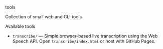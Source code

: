 tools

Collection of small web and CLI tools.

Available tools

- `transcribe/` — Simple browser-based live transcription using the Web Speech API. Open `transcribe/index.html` or host with GitHub Pages.


